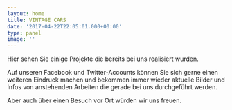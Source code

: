 ```yaml
---
layout: home
title: VINTAGE CARS
date: '2017-04-22T22:05:01.000+00:00'
type: panel
image: ''
---
```



Hier sehen Sie einige Projekte die bereits bei uns realisiert wurden.

Auf unseren Facebook und Twitter-Accounts können Sie sich gerne einen weiteren Eindruck machen und bekommen immer wieder aktuelle Bilder und Infos von anstehenden Arbeiten die gerade bei uns durchgeführt werden.

Aber auch über einen Besuch vor Ort würden wir uns freuen.